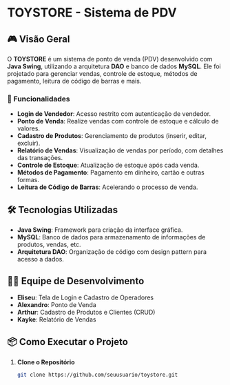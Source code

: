 # TOYSTORE - Sistema de PDV

## 🎮 Visão Geral

O **TOYSTORE** é um sistema de ponto de venda (PDV) desenvolvido com **Java Swing**, utilizando a arquitetura **DAO** e banco de dados **MySQL**. Ele foi projetado para gerenciar vendas, controle de estoque, métodos de pagamento, leitura de código de barras e mais. 

### 🚀 Funcionalidades
- **Login de Vendedor**: Acesso restrito com autenticação de vendedor.
- **Ponto de Venda**: Realize vendas com controle de estoque e cálculo de valores.
- **Cadastro de Produtos**: Gerenciamento de produtos (inserir, editar, excluir).
- **Relatório de Vendas**: Visualização de vendas por período, com detalhes das transações.
- **Controle de Estoque**: Atualização de estoque após cada venda.
- **Métodos de Pagamento**: Pagamento em dinheiro, cartão e outras formas.
- **Leitura de Código de Barras**: Acelerando o processo de venda.

## 🛠️ Tecnologias Utilizadas

- **Java Swing**: Framework para criação da interface gráfica.
- **MySQL**: Banco de dados para armazenamento de informações de produtos, vendas, etc.
- **Arquitetura DAO**: Organização de código com design pattern para acesso a dados.

## 👨‍💻 Equipe de Desenvolvimento

- **Eliseu**: Tela de Login e Cadastro de Operadores
- **Alexandro**: Ponto de Venda
- **Arthur**: Cadastro de Produtos e Clientes (CRUD)
- **Kayke**: Relatório de Vendas

## 📦 Como Executar o Projeto

1. **Clone o Repositório**
   ```bash
   git clone https://github.com/seuusuario/toystore.git
